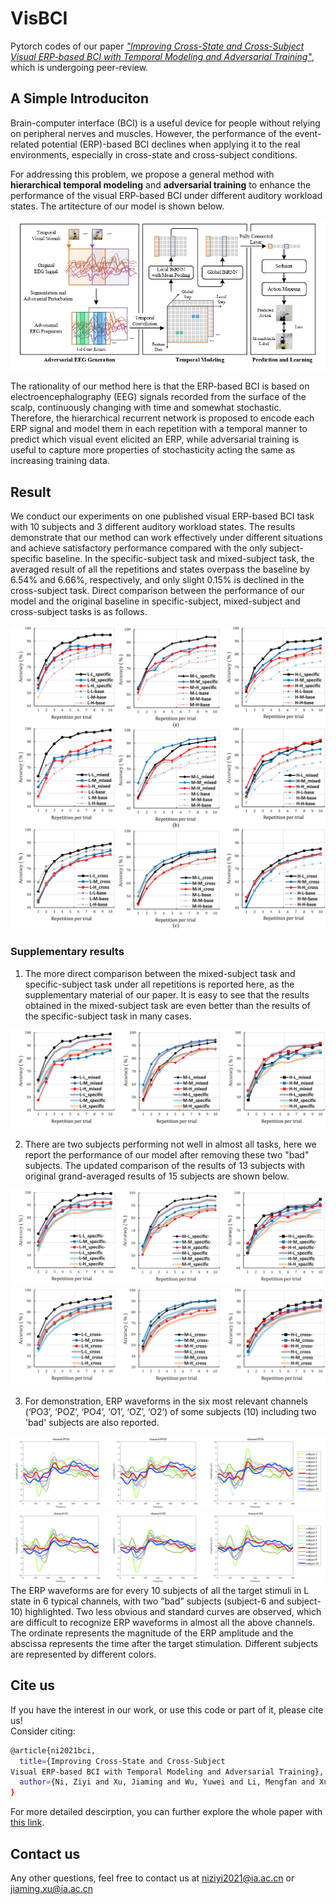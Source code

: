 # VisBCI
Pytorch codes of our paper [*"Improving Cross-State and Cross-Subject Visual ERP-based BCI with Temporal Modeling and Adversarial Training"*](https://github.com/aispeech-lab/VisBCI), which is undergoing peer-review. 

## A Simple Introduciton 
Brain-computer interface (BCI) is a useful device for people without relying on peripheral nerves and muscles. However, the performance of the event-related potential (ERP)-based BCI declines when applying it to the real environments, especially in cross-state and cross-subject conditions. 

For addressing this problem, we propose a general method with **hierarchical temporal modeling** and **adversarial training** to enhance the performance of the visual ERP-based BCI under different auditory workload states. The artitecture of our model is shown below.

<div align=center><img src="https://github.com/aispeech-lab/VisBCI/blob/main/assets/framework.jpg"></div>
 
The rationality of our method here is that the ERP-based BCI is based on electroencephalography (EEG) signals recorded from the surface of the scalp, continuously changing with time and somewhat stochastic. Therefore, the hierarchical recurrent network is proposed to encode each ERP signal and model them in each repetition with a temporal manner to predict which visual event elicited an ERP, while adversarial training is useful to capture more properties of stochasticity acting the same as increasing training data.

## Result                                                                
We conduct our experiments on one published visual ERP-based BCI task with 10 subjects and 3 different auditory workload states. The results demonstrate that our method can work effectively under different situations and achieve satisfactory performance compared with the only subject-specific baseline. In the specific-subject task and mixed-subject task, the averaged result of all the repetitions and states overpass the baseline by 6.54% and 6.66%, respectively, and only slight 0.15% is declined in the cross-subject task. Direct comparison between the performance of our model and the original baseline in specific-subject, mixed-subject and cross-subject tasks is as follows. 
<div align=center><img src="https://github.com/aispeech-lab/VisBCI/blob/main/assets/acc-all.png"></div>

### Supplementary results
1. The more direct comparison between the mixed-subject task and specific-subject task under all repetitions is reported here, as the supplementary material of our paper. It is easy to see that the results obtained in the mixed-subject task are even better than the results of the specific-subject task in many cases.
<div align=center><img src="https://github.com/aispeech-lab/VisBCI/blob/main/assets/mixed_compare_specific.png"></div>

2. There are two subjects performing not well in almost all tasks, here we report the performance of our model after removing these two "bad" subjects. The updated comparison of the results of 13 subjects with original grand-averaged results of 15 subjects are shown below. 
<div align=center><img src="https://github.com/aispeech-lab/VisBCI/blob/main/assets/specific-2.png"></div>
<div align=center><img src="https://github.com/aispeech-lab/VisBCI/blob/main/assets/cross-2.png"></div>

3. For demonstration, ERP waveforms in the six most relevant channels (‘PO3’, ‘POZ’, ‘PO4’, ‘O1’, ‘OZ’, ‘O2’) of some subjects (10) including two 'bad' subjects are also reported.
<div align=center><img src="https://github.com/aispeech-lab/VisBCI/blob/main/assets/waveform-1~3.jpg"></div>
<div align=center><img src="https://github.com/aispeech-lab/VisBCI/blob/main/assets/waveform-4~6.jpg"></div>
The ERP waveforms are for every 10 subjects of all the target stimuli in L state in 6 typical channels, with two ”bad” subjects (subject-6 and subject-10) highlighted. Two less obvious and standard curves are observed, which are difficult to recognize ERP waveforms in almost all the above channels. The ordinate represents the magnitude of
the ERP amplitude and the abscissa represents the time after the target stimulation. Different subjects are represented by different colors.

## Cite us
If you have the interest in our work, or use this code or part of it, please cite us!  
Consider citing:
```bash
@article{ni2021bci,
  title={Improving Cross-State and Cross-Subject  
Visual ERP-based BCI with Temporal Modeling and Adversarial Training},
  author={Ni, Ziyi and Xu, Jiaming and Wu, Yuwei and Li, Mengfan and Xu, Guizhi and Xu, Bo}
}
```
For more detailed descirption, you can further explore the whole paper with [this link](https://github.com/aispeech-lab/VisBCI).  

## Contact us
Any other questions, feel free to contact us at niziyi2021@ia.ac.cn or jiaming.xu@ia.ac.cn 


